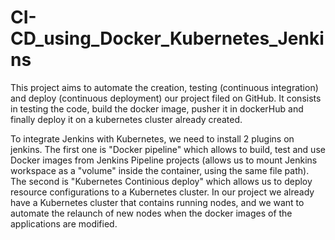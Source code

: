 # CI-CD_using_Docker_Kubernetes_Jenkins

This project aims to automate the creation, testing (continuous integration) and deploy (continuous deployment) our project filed on GitHub. It consists in testing the code, build the docker image, pusher it in dockerHub and finally deploy it on a kubernetes cluster already created.

To integrate Jenkins with Kubernetes, we need to install 2 plugins on jenkins. The first one is "Docker pipeline" which allows to build, test and use Docker images from Jenkins Pipeline projects (allows us to mount Jenkins workspace as a "volume" inside the container, using the same file path). The second is "Kubernetes Continious deploy" which allows us to deploy resource configurations to a Kubernetes cluster. In our project we already have a Kubernetes cluster that contains running nodes, and we want to automate the relaunch of new nodes when the docker images of the applications are modified.
